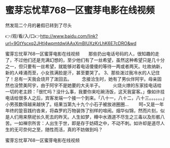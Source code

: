 # 蜜芽忘忧草768一区蜜芽电影在线视频
然发现二个月的暑假已转到了尽头

👉/观/看/入/口👉http://www.baidu.com/link?url=9GtYscxq2JHtl4wpmtdwIAAxXmBlUXzKrLhK6E7cDRO&wd

蜜芽忘忧草768一区蜜芽电影在线视频　　那些扔出电话号码的人，很知趣的走了，不过他们还是充满幻想的，至少他们有了一丝希望，虽然这种希望只是几十分之一，但只要有一丝希望，就能够对着电话傻傻的等待一两或者两天。吐故纳新，新的人峰涌而至，小女孩满脸是汗，甚至要哭了。
	3、那些泼过我冷水的人记住了！总有一天我会烧开了泼回去。
　　念接洽生时，她有了男伙伴阿宇。母亲固然也没赞美阿宇，由于阿宇不是她要的大夫半子。
　　火烧火燎的东家挂电话给一切的老主顾：「很忙吗？没什么事，我要你来吃碗汤饭，这天我宴客。」像如许挂电话给很多人之后，宾客发端一个接一个到来。「八十一，八十二，八十三。。。。。。」小男孩数得越来越快了。结果当第九十九个小石子被放进圈圈...
　　呵~又是一年年终的跫音践约沓来，将森罗的万物装饰了别样的喧闹。烟华似锦，然而片刻，似是人们用来祭祀长久死去的昨天。人生如梦，樽中水酒道不尽生之三毒以及形骸八苦。一如禅宗所言：人出生于世，即是存于妨碍之中，不动不刺。如许却是道尽人生的无可奈何之至，随性而活，真的不妨做到吗？

蜜芽忘忧草768一区蜜芽电影在线视频
